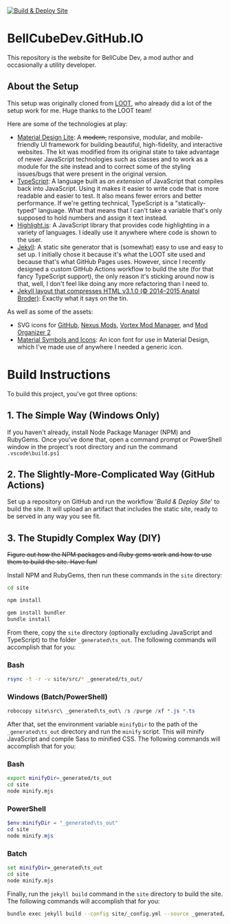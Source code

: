 [![Build & Deploy Site](https://github.com/BellCubeDev/site-testing/actions/workflows/github-pages-build-and-deploy.yml/badge.svg?branch=main&event=push)](https://github.com/BellCubeDev/site-testing/actions/workflows/github-pages-build-and-deploy.yml)

# BellCubeDev.GitHub.IO

This repository is the website for BellCube Dev, a mod author and occasionally a utility developer.

## About the Setup

This setup was originally cloned from [LOOT](https://github.com/LOOT), who already did a lot of the setup work for me. Huge thanks to the LOOT team!

Here are some of the technologies at play:

* [Material Design Lite](https://getmdl.io/): A ~~modern,~~ responsive, modular, and mobile-friendly UI framework for building beautiful, high-fidelity, and interactive websites. The kit was modified from its original state to take advantage of newer JavaScript technologies such as classes and to work as a module for the site instead and to correct some of the styling issues/bugs that were present in the original version.
* [TypeScript](https://www.typescriptlang.org/): A language built as *an extension* of JavaScript that compiles back into JavaScript. Using it makes it easier to write code that is more readable and easier to test. It also means fewer errors and better performance. If we're getting technical, TypeScript is a "statically-typed" language. What that means that I can't take a variable that's only supposed to hold numbers and assign it text instead.
* [Highlight.js](https://highlightjs.org/): A JavaScript library that provides code highlighting in a variety of languages. I ideally use it anywhere where code is shown to the user.
* [Jekyll](http://jekyllrb.com/): A static site generator that is (somewhat) easy to use and easy to set up. I initially chose it because it's what the LOOT site used and because that's what GitHub Pages uses. However, since I recently designed a custom GitHub Actions workflow to build the site (for that fancy TypeScript support), the only reason it's sticking around now is that, well, I don't feel like doing any more refactoring than I need to.
* [Jekyll layout that compresses HTML v3.1.0 (© 2014–2015 Anatol Broder)](http://jch.penibelst.de/): Exactly what it says on the tin.

As well as some of the assets:

* SVG icons for [GitHub](https://github.com), [Nexus Mods](https://nexusmods.com), [Vortex Mod Manager](https://www.nexusmods.com/about/vortex/), and [Mod Organizer 2](https://www.nexusmods.com/skyrimspecialedition/mods/6194)
* [Material Symbols and Icons](https://fonts.google.com/icons): An icon font for use in Material Design, which I've made use of anywhere I needed a generic icon.

# Build Instructions

To build this project, you've got three options:

## 1. The Simple Way (Windows Only)

If you haven't already, install Node Package Manager (NPM) and RubyGems. Once you've done that, open a command prompt or PowerShell window in the project's root directory and run the command `.vscode\build.ps1`

## 2. The Slightly-More-Complicated Way (GitHub Actions)

Set up a repository on GitHub and run the workflow '*Build & Deploy Site*' to build the site. It will upload an artifact that includes the static site, ready to be served in any way you see fit.

## 3. The Stupidly Complex Way (DIY)

~~Figure out how the NPM packages and Ruby gems work and how to use them to build the site. Have fun!~~

Install NPM and RubyGems, then run these commands in the `site` directory:

```bash
cd site

npm install

gem install bundler
bundle install

```

From there, copy the `site` directory (optionally excluding JavaScript and TypeScript) to the folder `_generated\ts_out`. The following commands will accomplish that for you:

### Bash
```bash
rsync -t -r -v site/src/* _generated/ts_out/
```

### Windows (Batch/PowerShell)
```powershell
robocopy site\src\ _generated\ts_out\ /s /purge /xf *.js *.ts
```

After that, set the environment variable `minifyDir` to the path of the `_generated\ts_out` directory and run the `minify` script. This will minify JavaScript and compile Sass to minified CSS. The following commands will accomplish that for you:

### Bash
```bash
export minifyDir=_generated/ts_out
cd site
node minify.mjs
```

### PowerShell
```powershell
$env:minifyDir = "_generated\ts_out"
cd site
node minify.mjs
```

### Batch
```bat
set minifyDir=_generated\ts_out
cd site
node minify.mjs
```

Finally, run the `jekyll build` command in the `site` directory to build the site. The following commands will accomplish that for you:

```bash
bundle exec jekyll build --config site/_config.yml --source _generated/ts_out/ --destination _generated/_jekyll-out/ --verbose --safe --trace
```
